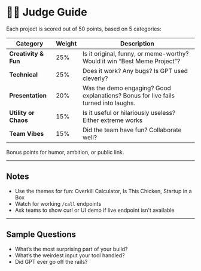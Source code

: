 # 🧑‍⚖️ Judge Guide

Each project is scored out of 50 points, based on 5 categories:

| **Category**         | **Weight** | **Description**                                                                 |
|----------------------|------------|---------------------------------------------------------------------------------|
| **Creativity & Fun** | 25%        | Is it original, funny, or meme-worthy? Would it win “Best Meme Project”?       |
| **Technical**        | 25%        | Does it work? Any bugs? Is GPT used cleverly?                                  |
| **Presentation**     | 20%        | Was the demo engaging? Good explanations? Bonus for live fails turned into laughs. |
| **Utility or Chaos** | 15%        | Is it useful or hilariously useless? Either extreme works                      |
| **Team Vibes**       | 15%        | Did the team have fun? Collaborate well?

Bonus points for humor, ambition, or public link.

---

## Notes

- Use the themes for fun: Overkill Calculator, Is This Chicken, Startup in a Box
- Watch for working `/call` endpoints
- Ask teams to show curl or UI demo if live endpoint isn't available

---

## Sample Questions

- What’s the most surprising part of your build?
- What’s the weirdest input your tool handled?
- Did GPT ever go off the rails?
